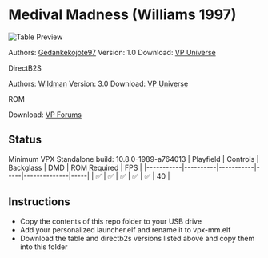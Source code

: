 # Medival Madness (Williams 1997)

![Table Preview](https://vpuniverse.com/screenshots/monthly_2022_04/28518970_MedievalMadness.png.93530b680f2cee000f2508aeed6b0fec.png)

Authors: [Gedankekojote97](https://vpuniverse.com/profile/42203-gedankekojote97/)
Version: 1.0
Download: [VP Universe](https://vpuniverse.com/files/file/9784-medieval-madness-mod-nfozzy-fleep-sounds-lut-11/)

DirectB2S

Authors: [Wildman](https://vpuniverse.com/profile/5-wildman/)
Version: 3.0
Download: [VP Universe](https://vpuniverse.com/files/file/2212-medieval-madnesswilliams-1997/)

ROM

Download: [VP Forums](https://www.vpforums.org/index.php?app=downloads&showfile=1347)

## Status 

Minimum VPX Standalone build: 10.8.0-1989-a764013
| Playfield | Controls | Backglass | DMD | ROM Required | FPS | 
|-----------|----------|-----------|-----|--------------|-----|
| :white_check_mark: | :white_check_mark: | :white_check_mark: | :white_check_mark: | :white_check_mark: | 40 |

## Instructions

- Copy the contents of this repo folder to your USB drive
- Add your personalized launcher.elf and rename it to vpx-mm.elf
- Download the table and directb2s versions listed above and copy them into this folder